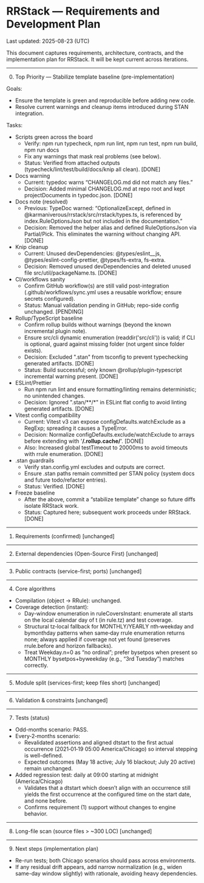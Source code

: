 
# RRStack — Requirements and Development Plan

Last updated: 2025-08-23 (UTC)

This document captures requirements, architecture, contracts, and the implementation plan for RRStack. It will be kept current across iterations.

--------------------------------------------------------------------------------

0) Top Priority — Stabilize template baseline (pre-implementation)

Goals:
- Ensure the template is green and reproducible before adding new code.
- Resolve current warnings and cleanup items introduced during STAN integration.

Tasks:
- Scripts green across the board
  - Verify: npm run typecheck, npm run lint, npm run test, npm run build, npm run docs
  - Fix any warnings that mask real problems (see below).
  - Status: Verified from attached outputs (typecheck/lint/test/build/docs/knip all clean). [DONE]
- Docs warning
  - Current: typedoc warns “CHANGELOG.md did not match any files.”
  - Decision: Added minimal CHANGELOG.md at repo root and kept projectDocuments in typedoc.json. [DONE]
- Docs note (resolved)
  - Previous: TypeDoc warned: “OptionalizeExcept, defined in @karmaniverous/rrstack/src/rrstack/types.ts, is referenced by index.RuleOptionsJson but not included in the documentation.”
  - Decision: Removed the helper alias and defined RuleOptionsJson via Partial/Pick. This eliminates the warning without changing API. [DONE]
- Knip cleanup
  - Current: Unused devDependencies: @types/eslint__js, @types/eslint-config-prettier, @types/fs-extra, fs-extra.
  - Decision: Removed unused devDependencies and deleted unused file src/util/packageName.ts. [DONE]
- CI/workflows sanity
  - Confirm GitHub workflow(s) are still valid post-integration (.github/workflows/sync.yml uses a reusable workflow; ensure secrets configured).
  - Status: Manual validation pending in GitHub; repo-side config unchanged. [PENDING]
- Rollup/TypeScript baseline
  - Confirm rollup builds without warnings (beyond the known incremental plugin note).
  - Ensure src/cli dynamic enumeration (readdir('src/cli')) is valid; if CLI is optional, guard against missing folder (not urgent since folder exists).
  - Decision: Excluded ".stan" from tsconfig to prevent typechecking generated artifacts. [DONE]
  - Status: Build successful; only known @rollup/plugin-typescript incremental warning present. [DONE]
- ESLint/Prettier
  - Run npm run lint and ensure formatting/linting remains deterministic; no unintended changes.
  - Decision: Ignored ".stan/**/*" in ESLint flat config to avoid linting generated artifacts. [DONE]
- Vitest config compatibility
  - Current: Vitest v3 can expose configDefaults.watchExclude as a RegExp; spreading it causes a TypeError.
  - Decision: Normalize configDefaults.exclude/watchExclude to arrays before extending with '**/.rollup.cache/**'. [DONE]
  - Also: Increased global testTimeout to 20000ms to avoid timeouts with rrule enumeration. [DONE]
- .stan guardrails
  - Verify stan.config.yml excludes and outputs are correct.
  - Ensure .stan paths remain committed per STAN policy (system docs and future todo/refactor entries).
  - Status: Verified. [DONE]
- Freeze baseline
  - After the above, commit a “stabilize template” change so future diffs isolate RRStack work.
  - Status: Captured here; subsequent work proceeds under RRStack. [DONE]

--------------------------------------------------------------------------------

1) Requirements (confirmed)
[unchanged]

--------------------------------------------------------------------------------

2) External dependencies (Open-Source First)
[unchanged]

--------------------------------------------------------------------------------

3) Public contracts (service-first; ports)
[unchanged]

--------------------------------------------------------------------------------

4) Core algorithms

- Compilation (object → RRule): unchanged.
- Coverage detection (instant):
  - Day-window enumeration in ruleCoversInstant: enumerate all starts on the local calendar day of t (in rule.tz) and test coverage.
  - Structural tz‑local fallback for MONTHLY/YEARLY nth‑weekday and bymonthday patterns when same‑day rrule enumeration returns none; always applied if coverage not yet found (preserves rrule.before and horizon fallbacks).
  - Treat Weekday.n=0 as “no ordinal”; prefer bysetpos when present so MONTHLY bysetpos+byweekday (e.g., “3rd Tuesday”) matches correctly.

--------------------------------------------------------------------------------

5) Module split (services-first; keep files short)
[unchanged]

--------------------------------------------------------------------------------

6) Validation & constraints
[unchanged]

--------------------------------------------------------------------------------

7) Tests (status)

- Odd-months scenario: PASS.
- Every‑2‑months scenario:
  - Revalidated assertions and aligned dtstart to the first actual occurrence (2021‑01‑19 05:00 America/Chicago) so interval stepping is well-defined.
  - Expected outcomes (May 18 active; July 16 blackout; July 20 active) remain unchanged.
- Added regression test: daily at 09:00 starting at midnight (America/Chicago)
  - Validates that a dtstart which doesn’t align with an occurrence still yields
    the first occurrence at the configured time on the start date, and none before.
  - Confirms requirement (1) support without changes to engine behavior.

--------------------------------------------------------------------------------

8) Long-file scan (source files > ~300 LOC)
[unchanged]

--------------------------------------------------------------------------------

9) Next steps (implementation plan)

- Re-run tests; both Chicago scenarios should pass across environments.
- If any residual drift appears, add narrow normalization (e.g., widen same-day window slightly) with rationale, avoiding heavy dependencies.

